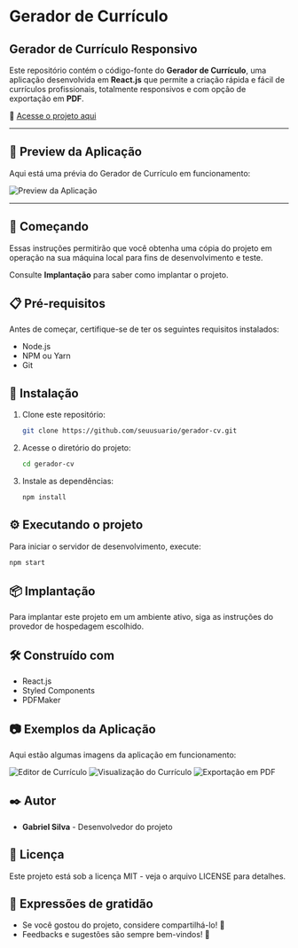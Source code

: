# Gerador de Currículo

## Gerador de Currículo Responsivo

Este repositório contém o código-fonte do **Gerador de Currículo**, uma aplicação desenvolvida em **React.js** que permite a criação rápida e fácil de currículos profissionais, totalmente responsivos e com opção de exportação em **PDF**.

🔗 [Acesse o projeto aqui](https://ghabriel-silva.github.io/gerador-cv/)

---

## 📸 Preview da Aplicação
Aqui está uma prévia do Gerador de Currículo em funcionamento:

![Preview da Aplicação](assets/preview-app.png)

---

## 🚀 Começando
Essas instruções permitirão que você obtenha uma cópia do projeto em operação na sua máquina local para fins de desenvolvimento e teste.

Consulte **Implantação** para saber como implantar o projeto.

## 📋 Pré-requisitos
Antes de começar, certifique-se de ter os seguintes requisitos instalados:
- Node.js
- NPM ou Yarn
- Git

## 🔧 Instalação

1. Clone este repositório:
   ```bash
   git clone https://github.com/seuusuario/gerador-cv.git
   ```

2. Acesse o diretório do projeto:
   ```bash
   cd gerador-cv
   ```

3. Instale as dependências:
   ```bash
   npm install
   ```

## ⚙️ Executando o projeto
Para iniciar o servidor de desenvolvimento, execute:
```bash
npm start
```

## 📦 Implantação
Para implantar este projeto em um ambiente ativo, siga as instruções do provedor de hospedagem escolhido.

## 🛠️ Construído com
- React.js
- Styled Components
- PDFMaker

## 📷 Exemplos da Aplicação
Aqui estão algumas imagens da aplicação em funcionamento:

![Editor de Currículo](assets/editor.png)
![Visualização do Currículo](assets/preview-cv.png)
![Exportação em PDF](assets/export-pdf.png)

## ✒️ Autor
- **Gabriel Silva** - Desenvolvedor do projeto

## 📄 Licença
Este projeto está sob a licença MIT - veja o arquivo LICENSE para detalhes.

## 🎁 Expressões de gratidão
- Se você gostou do projeto, considere compartilhá-lo! 📢
- Feedbacks e sugestões são sempre bem-vindos! 🚀

